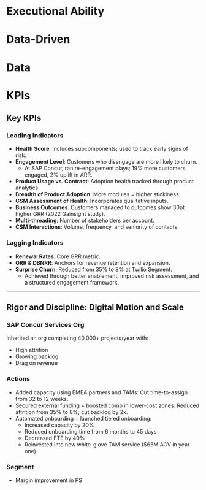 # Executional Ability 
# Data-Driven 
# Data 
# KPIs 

## Key KPIs

### Leading Indicators
- **Health Score**: Includes subcomponents; used to track early signs of risk.
- **Engagement Level**: Customers who disengage are more likely to churn.
    - At SAP Concur, ran re-engagement plays; 19% more customers engaged, 2% uplift in ARR.
- **Product Usage vs. Contract**: Adoption health tracked through product analytics.
- **Breadth of Product Adoption**: More modules = higher stickiness.
- **CSM Assessment of Health**: Incorporates qualitative inputs.
- **Business Outcomes**: Customers managed to outcomes show 30pt higher GRR (2022 Gainsight study).
- **Multi-threading**: Number of stakeholders per account.
- **CSM Interactions**: Volume, frequency, and seniority of contacts.

### Lagging Indicators
- **Renewal Rates**: Core GRR metric.
- **GRR & DBNRR**: Anchors for revenue retention and expansion.
- **Surprise Churn**: Reduced from 35% to 8% at Twilio Segment.
    - Achieved through better enablement, improved risk assessment, and a structured engagement framework.

---

## Rigor and Discipline: Digital Motion and Scale

### SAP Concur Services Org
Inherited an org completing 40,000+ projects/year with:
- High attrition
- Growing backlog
- Drag on revenue

### Actions
- Added capacity using EMEA partners and TAMs: Cut time-to-assign from 32 to 12 weeks.
- Secured external funding + boosted comp in lower-cost zones: Reduced attrition from 35% to 8%; cut backlog by 2x.
- Automated onboarding + launched tiered onboarding: 
    - Increased capacity by 20%
    - Reduced onboarding time from 6 months to 45 days
    - Decreased FTE by 40%
    - Reinvested into new white-glove TAM service ($65M ACV in year one)

### Segment
- Margin improvement in PS